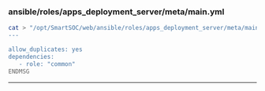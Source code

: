 ### ansible/roles/apps_deployment_server/meta/main.yml
```bash
cat > "/opt/SmartSOC/web/ansible/roles/apps_deployment_server/meta/main.yml" <<"ENDMSG"
---

allow_duplicates: yes
dependencies:
   - role: "common"
ENDMSG
```
---
